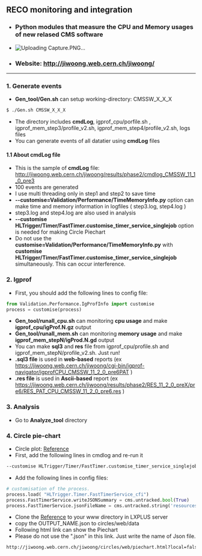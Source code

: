 ## RECO monitoring and integration  
 - ###  Python modules that measure the CPU and Memory usages of new relased CMS software
 - ![Uploading Capture.PNG…]() 
 - ### Website: http://jiwoong.web.cern.ch/jiwoong/  
---

### 1. Generate events  
 -  **Gen_tool/Gen.sh** can setup working-directory: CMSSW_X_X_X
```bash
$ ./Gen.sh CMSSW_X_X_X
```      
 -  The directory includes **cmdLog**, igprof_cpu/porfile.sh , igprof_mem_step3/profile_v2.sh, igprof_mem_step4/profile_v2.sh, logs files  
 -  You can generate events of all datatier using **cmdLog** files  

#### **1.1 About cmdLog file**  
 -  This is the sample of **cmdLog** file: http://jiwoong.web.cern.ch/jiwoong/results/phase2/cmdlog_CMSSW_11_1_0_pre3  
 - 100 events are generated  
 - I use multi threading only in step1 and step2 to save time  
 - **--customise=Validation/Performance/TimeMemoryInfo.py** option can make time and memory information in logfiles ( step3.log, step4.log )
 - step3.log and step4.log are also used in analysis  
 - **--customise HLTrigger/Timer/FastTimer.customise_timer_service_singlejob** option is needed for making Circle Piechart  
 - Do not use the **customise=Validation/Performance/TimeMemoryInfo.py** with **customise HLTrigger/Timer/FastTimer.customise_timer_service_singlejob** simultaneously. This can occur interference.  

### 2. Igprof  

 - First, you should add the following lines to config file:  
```python
from Validation.Performance.IgProfInfo import customise
process = customise(process)

```  
 - **Gen_tool/runall_cpu.sh** can monitoring **cpu usage** and make **igprof_cpu/igProf.N.gz** output  
 - **Gen_tool/runall_mem.sh** can monitoring **memory usage** and make **igprof_mem_stepN/igProd.N.gd** output  
 - You can make **sql3** and **res** file from igprof_cpu/profile.sh and igprof_mem_stepN/profile_v2.sh. Just run!  
 - **.sql3 file** is used in **web-based** reports (ex https://jiwoong.web.cern.ch/jiwoong/cgi-bin/igprof-navigator/igprofCPU_CMSSW_11_2_0_pre6PAT )  
 - **.res file** is used in **Ascii-based** report (ex https://jiwoong.web.cern.ch/jiwoong/results/phase2/RES_11_2_0_preX/pre6/RES_PAT_CPU_CMSSW_11_2_0_pre6.res )  

### 3. Analysis  
 - Go to **Analyze_tool** directory
 
### 4. Circle pie-chart
 - Circle plot: [Reference](https://github.com/fwyzard/circles)  
 - First, add the following lines in cmdlog and re-run it  
```bash
--customise HLTrigger/Timer/FastTimer.customise_timer_service_singlejob  
```   
 - Add the following lines in config files:  
```python
# customisation of the process.
process.load( "HLTrigger.Timer.FastTimerService_cfi")
process.FastTimerService.writeJSONSummary = cms.untracked.bool(True)
process.FastTimerService.jsonFileName = cms.untracked.string('resources_RECO_11_2_0_pre11.json')  
```
 - Clone the [Reference](https://github.com/fwyzard/circles) to your www directory in LXPLUS server  
 - copy the OUTPUT_NAME.json to circles/web/data  
 - Following html link can show the Piechart  
 - Please do not use the ".json" in this link. Just write the name of Json file.  
```html
http://jiwoong.web.cern.ch/jiwoong/circles/web/piechart.html?local=false&dataset=OUTPUT_NAME&resource=time_real&colours=default&groups=reco_PhaseII&threshold=0  
```
